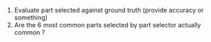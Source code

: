 1. Evaluate part selected against ground truth (provide accuracy or something)
2. Are the 6 most common parts selected by part selector actually common ?
